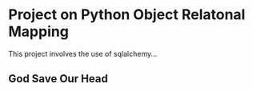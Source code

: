 # Project on Python Object Relatonal Mapping
This project involves the use of sqlalchemy...

## God Save Our Head
